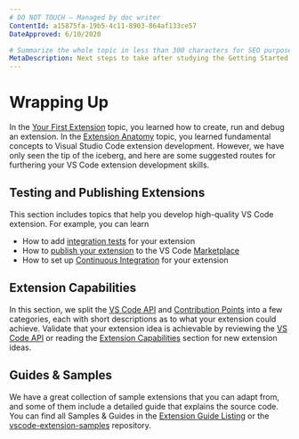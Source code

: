```yaml
---
# DO NOT TOUCH — Managed by doc writer
ContentId: a15875fa-19b5-4c11-8903-864af133ce57
DateApproved: 6/10/2020

# Summarize the whole topic in less than 300 characters for SEO purpose
MetaDescription: Next steps to take after studying the Getting Started section
---
```


# Wrapping Up

In the [Your First Extension](/api/get-started/your-first-extension) topic, you learned how to create, run and debug an extension. In the [Extension Anatomy](/api/get-started/extension-anatomy) topic, you learned fundamental concepts to Visual Studio Code extension development. However, we have only seen the tip of the iceberg, and here are some suggested routes for furthering your VS Code extension development skills.

## Testing and Publishing Extensions

This section includes topics that help you develop high-quality VS Code extension. For example, you can learn

- How to add [integration tests](/api/testing-and-publishing/testing-extension) for your extension
- How to [publish your extension](/api/testing-and-publishing/publishing-extension) to the VS Code [Marketplace](https://marketplace.visualstudio.com/)
- How to set up [Continuous Integration](/api/testing-and-publishing/continuous-integration) for your extension

## Extension Capabilities

In this section, we split the [VS Code API](/api/references/vscode-api) and [Contribution Points](/api/references/contribution-points) into a few categories, each with short descriptions as to what your extension could achieve. Validate that your extension idea is achievable by reviewing the [VS Code API](/api/reference/vscode-api) or reading the [Extension Capabilities](/api/extension-capabilities/overview) section for new extension ideas.

## Guides & Samples

We have a great collection of sample extensions that you can adapt from, and some of them include a detailed guide that explains the source code. You can find all Samples & Guides in the [Extension Guide Listing](/api/extension-guides/overview) or the [vscode-extension-samples](https://github.com/Microsoft/vscode-extension-samples) repository.

